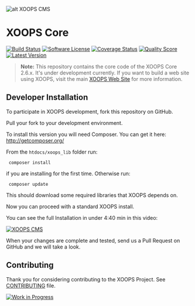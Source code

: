 ![alt XOOPS CMS](http://xoops.org/images/logoXoops4GithubRepository.png)
# XOOPS Core

[![Build Status](https://img.shields.io/travis/XOOPS/XoopsCore/master.svg?style=flat)](https://travis-ci.org/XOOPS/XoopsCore)
[![Software License](https://img.shields.io/badge/license-GPL-brightgreen.svg?style=flat)](docs/license.txt)
[![Coverage Status](https://img.shields.io/scrutinizer/coverage/g/XOOPS/XoopsCore.svg?style=flat)](https://scrutinizer-ci.com/g/XOOPS/XoopsCore/code-structure)
[![Quality Score](https://img.shields.io/scrutinizer/g/XOOPS/XoopsCore.svg?style=flat)](https://scrutinizer-ci.com/g/XOOPS/XoopsCore)
[![Latest Version](https://img.shields.io/github/release/XOOPS/XoopsCore.svg?style=flat)](https://github.com/XOOPS/XoopsCore/releases)

> **Note:** This repository contains the core code of the XOOPS Core 2.6.x.
It's under development currently. If you want to build a web site using XOOPS, visit the main [XOOPS Web Site](http://xoops.org) for more information.

## Developer Installation

To participate in XOOPS development, fork this repository on GitHub.

Pull your fork to your development environment.

To install this version you will need Composer. You can get it
here: http://getcomposer.org/

From the `htdocs/xoops_lib` folder run:

     composer install

if you are installing for the first time. Otherwise run:

     composer update

This should download some required libraries that XOOPS depends on.

Now you can proceed with a standard XOOPS install.

You can see the full Installation in under 4:40 min in this video:

[![XOOPS CMS](http://img.youtube.com/vi/xM8xzbGcdgA/0.jpg)](http://www.youtube.com/watch?v=xM8xzbGcdgA)

When your changes are complete and tested, send us a Pull Request
on GitHub and we will take a look.

## Contributing

Thank you for considering contributing to the XOOPS Project. See [CONTRIBUTING](CONTRIBUTING.md) file.

[![Work in Progress](https://badge.waffle.io/xoops/xoopscore.svg?label=Work%20In%20Progress&title=Work%20In%20Progress)](http://waffle.io/xoops/xoopscore)

